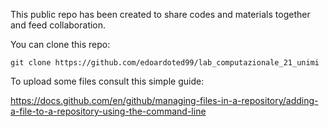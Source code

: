 This public repo has been created to share codes and materials together and feed collaboration.

You can clone this repo:
```console
git clone https://github.com/edoardoted99/lab_computazionale_21_unimi
```
To upload some files consult this simple guide:

https://docs.github.com/en/github/managing-files-in-a-repository/adding-a-file-to-a-repository-using-the-command-line


